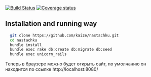[![Build Status](https://secure.travis-ci.org/kaize/nastachku.png)](http://travis-ci.org/kaize/nastachku)
[![Coverage status](https://coveralls.io/repos/kaize/nastachku/badge.png?branch=develop)](https://coveralls.io/r/kaize/nastachku/)

## Installation and running way
```sh
  git clone https://github.com/kaize/nastachku.git
  cd nastachku
  bundle install
  bundle exec rake db:create db:migrate db:seed
  bundle exec unicorn_rails
```

  Теперь в браузере можно будет открыть сайт, по умолчанию он находится
по ссылке http://localhost:8080/